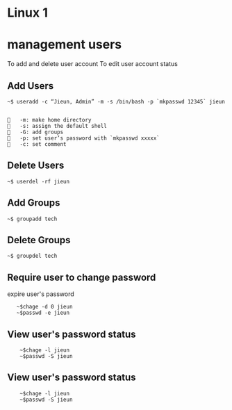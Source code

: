 
# Linux 1
# management users
To add and delete user account
To edit user account status

Add Users
-------------


    ~$ useradd -c “Jieun, Admin” -m -s /bin/bash -p `mkpasswd 12345` jieun

 
    	-m: make home directory
    	-s: assign the default shell
    	-G: add groups
    	-p: set user’s password with `mkpasswd xxxxx`
    	-c: set comment 


Delete Users
-----------------


    ~$ userdel -rf jieun
    
    

Add Groups
---------------

    ~$ groupadd tech
    


Delete Groups
---------------

    ~$ groupdel tech
    
    
Require user to change password 
----------------------------------
 expire user's password

    
       ~$chage -d 0 jieun
       ~$passwd -e jieun       
        
View user's password status 
----------------------------

        ~$chage -l jieun
        ~$passwd -S jieun
        
        
View user's password status 
----------------------------

        ~$chage -l jieun
        ~$passwd -S jieun
    
    
